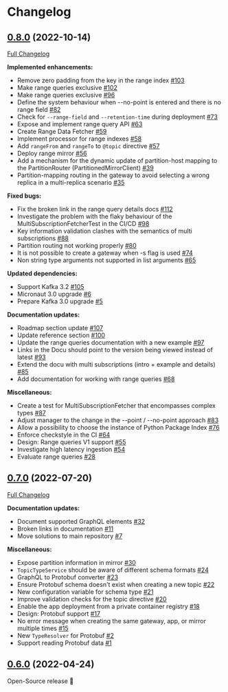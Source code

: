 # Changelog

## [0.8.0](https://github.com/bakdata/quick/tree/0.8.0) (2022-10-14)

[Full Changelog](https://github.com/bakdata/quick/compare/0.7.0...0.8.0)

**Implemented enhancements:**

- Remove zero padding from the key in the range index [\#103](https://github.com/bakdata/quick/issues/103)
- Make range queries exclusive [\#102](https://github.com/bakdata/quick/issues/102)
- Make range queries exclusive [\#96](https://github.com/bakdata/quick/issues/96)
- Define the system behaviour when --no-point is entered and there is no range field [\#82](https://github.com/bakdata/quick/issues/82)
- Check for `--range-field` and `--retention-time` during deployment [\#73](https://github.com/bakdata/quick/issues/73)
- Expose and implement range query API [\#63](https://github.com/bakdata/quick/issues/63)
- Create Range Data Fetcher [\#59](https://github.com/bakdata/quick/issues/59)
- Implement processor for range indexes [\#58](https://github.com/bakdata/quick/issues/58)
- Add `rangeFrom` and `rangeTo` to `@topic` directive [\#57](https://github.com/bakdata/quick/issues/57)
- Deploy range mirror [\#56](https://github.com/bakdata/quick/issues/56)
- Add a mechanism for the dynamic update of partition-host mapping to the PartitionRouter \(PartitionedMirrorClient\) [\#39](https://github.com/bakdata/quick/issues/39)
- Partition-mapping routing in the gateway to avoid selecting a wrong replica in a multi-replica scenario [\#35](https://github.com/bakdata/quick/issues/35)

**Fixed bugs:**

- Fix the broken link in the range query details docs [\#112](https://github.com/bakdata/quick/issues/112)
- Investigate the problem with the flaky behaviour of the MultiSubscriptionFetcherTest in the CI/CD [\#98](https://github.com/bakdata/quick/issues/98)
- Key information validation clashes with the semantics of multi subscriptions [\#88](https://github.com/bakdata/quick/issues/88)
- Partition routing not working properly [\#80](https://github.com/bakdata/quick/issues/80)
- It is not possible to create a gateway when -s flag is used [\#74](https://github.com/bakdata/quick/issues/74)
- Non string type arguments not supported in list arguments [\#65](https://github.com/bakdata/quick/issues/65)

**Updated dependencies:**

- Support Kafka 3.2 [\#105](https://github.com/bakdata/quick/issues/105)
- Micronaut 3.0 upgrade [\#6](https://github.com/bakdata/quick/issues/6)
- Prepare Kafka 3.0 upgrade [\#5](https://github.com/bakdata/quick/issues/5)

**Documentation updates:**

- Roadmap section update [\#107](https://github.com/bakdata/quick/issues/107)
- Update reference section [\#100](https://github.com/bakdata/quick/issues/100)
- Update the range queries documentation with a new example [\#97](https://github.com/bakdata/quick/issues/97)
- Links in the Docu should point to the version being viewed instead of latest [\#93](https://github.com/bakdata/quick/issues/93)
- Extend the docu with multi subscriptions \(intro + example and details\) [\#85](https://github.com/bakdata/quick/issues/85)
- Add documentation for working with range queries [\#68](https://github.com/bakdata/quick/issues/68)

**Miscellaneous:**

- Create a test for MultiSubscriptionFetcher that encompasses complex types [\#87](https://github.com/bakdata/quick/issues/87)
- Adjust manager to the change in the --point / --no-point approach [\#83](https://github.com/bakdata/quick/issues/83)
- Allow a possibility to choose the instance of Python Package Index [\#76](https://github.com/bakdata/quick/issues/76)
- Enforce checkstyle in the CI [\#64](https://github.com/bakdata/quick/issues/64)
- Design: Range queries V1 support [\#55](https://github.com/bakdata/quick/issues/55)
- Investigate high latency ingestion [\#54](https://github.com/bakdata/quick/issues/54)
- Evaluate range queries [\#28](https://github.com/bakdata/quick/issues/28)




## [0.7.0](https://github.com/bakdata/quick/tree/0.7.0) (2022-07-20)

[Full Changelog](https://github.com/bakdata/quick/compare/0.6.0...0.7.0)

**Documentation updates:**

- Document supported GraphQL elements [\#32](https://github.com/bakdata/quick/issues/32)
- Broken links in documentation [\#11](https://github.com/bakdata/quick/issues/11)
- Move solutions to main repository [\#7](https://github.com/bakdata/quick/issues/7)

**Miscellaneous:**

- Expose partition information in mirror [\#30](https://github.com/bakdata/quick/issues/30)
- `TopicTypeService` should be aware of different schema formats [\#24](https://github.com/bakdata/quick/issues/24)
- GraphQL to Protobuf converter [\#23](https://github.com/bakdata/quick/issues/23)
- Ensure Protobuf schema doesn't exist when creating a new topic [\#22](https://github.com/bakdata/quick/issues/22)
- New configuration variable for schema type [\#21](https://github.com/bakdata/quick/issues/21)
- Improve validation checks for the topic directive [\#20](https://github.com/bakdata/quick/issues/20)
- Enable the app deployment from a private container registry [\#18](https://github.com/bakdata/quick/issues/18)
- Design: Protobuf support [\#17](https://github.com/bakdata/quick/issues/17)
- No error message when creating the same gateway, app, or mirror multiple times [\#15](https://github.com/bakdata/quick/issues/15)
- New `TypeResolver` for Protobuf [\#2](https://github.com/bakdata/quick/issues/2)
- Support reading Protobuf data [\#1](https://github.com/bakdata/quick/issues/1)





## [0.6.0](https://github.com/bakdata/quick/tree/0.6.0) (2022-04-24)

Open-Source release 🎉
